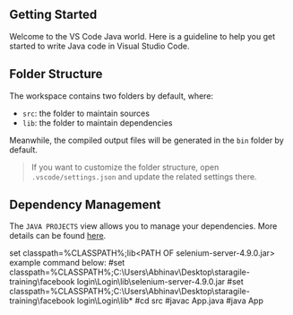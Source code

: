 ## Getting Started

Welcome to the VS Code Java world. Here is a guideline to help you get started to write Java code in Visual Studio Code.

## Folder Structure

The workspace contains two folders by default, where:

- `src`: the folder to maintain sources
- `lib`: the folder to maintain dependencies

Meanwhile, the compiled output files will be generated in the `bin` folder by default.

> If you want to customize the folder structure, open `.vscode/settings.json` and update the related settings there.

## Dependency Management

The `JAVA PROJECTS` view allows you to manage your dependencies. More details can be found [here](https://github.com/microsoft/vscode-java-dependency#manage-dependencies).

set classpath=%CLASSPATH%;lib\<PATH OF selenium-server-4.9.0.jar>
example command below:
#set classpath=%CLASSPATH%;C:\Users\Abhinav\Desktop\staragile-training\facebook login\Login\lib\selenium-server-4.9.0.jar
#set classpath=%CLASSPATH%;C:\Users\Abhinav\Desktop\staragile-training\facebook login\Login\lib\*
#cd src
#javac App.java
#java App
